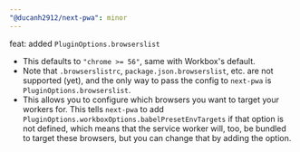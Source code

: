 ```yaml
---
"@ducanh2912/next-pwa": minor
---
```


feat: added `PluginOptions.browserslist`

- This defaults to `"chrome >= 56"`, same with Workbox's default.
- Note that `.browserslistrc`, `package.json.browserslist`, etc. are not supported (yet), and the only way to pass the config to `next-pwa` is `PluginOptions.browserslist`.
- This allows you to configure which browsers you want to target your workers for. This tells `next-pwa` to add `PluginOptions.workboxOptions.babelPresetEnvTargets` if that option is not defined, which means that the service worker will, too, be bundled to target these browsers, but you can change that by adding the option.
